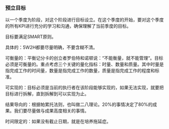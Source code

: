 ### 预立目标

以一个季度为阶段，对这个阶段进行目标设立。在这个季度的开始，要对这个季度的所有KPI进行充分的学习和沟通，确保理解了当前季度的目标。

目标要满足SMART原则。

具体的：5W2H都要尽量明确，不要含糊不清。

可衡量的：平衡记分卡的创立者罗伯特和诺顿说：“不能衡量，就不能管理“。目标必须是可衡量的。重点考虑三个关键的量化指标：时量、数量和质量。其中时量是指完成工作的时间量，数量是指完成工作的数量，质量是指完成工作的程度和标准。

可实现的：目标必须是当前的执行者在该阶段能够实现的，如果无法实现，就要把目标进行拆解，直到拆解到可以实现为止。

结果导向的：根据帕累托法则，也叫做二八理论。20%的事情决定了80%的成果。我们要尽量做与成果高度相关的事情。

时间限定的：如果没有截止日期，就是在培养拖延症。